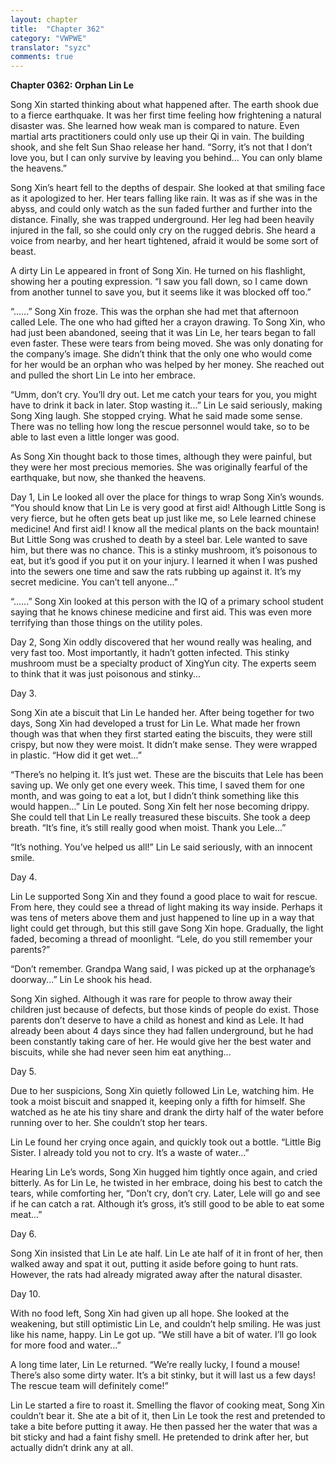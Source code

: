```yaml
---
layout: chapter
title:  "Chapter 362"
category: "VWPWE"
translator: "syzc"
comments: true
---
```


**Chapter 0362: Orphan Lin Le**

Song Xin started thinking about what happened after. The earth shook due to a fierce earthquake. It was her first time feeling how frightening a natural disaster was. She learned how weak man is compared to nature. Even martial arts practitioners could only use up their Qi in vain. The building shook, and she felt Sun Shao release her hand. “Sorry, it’s not that I don’t love you, but I can only survive by leaving you behind… You can only blame the heavens.”

Song Xin’s heart fell to the depths of despair. She looked at that smiling face as it apologized to her. Her tears falling like rain. It was as if she was in the abyss, and could only watch as the sun faded further and further into the distance. Finally, she was trapped underground. Her leg had been heavily injured in the fall, so she could only cry on the rugged debris. She heard a voice from nearby, and her heart tightened, afraid it would be some sort of beast.

A dirty Lin Le appeared in front of Song Xin. He turned on his flashlight, showing her a pouting expression. “I saw you fall down, so I came down from another tunnel to save you, but it seems like it was blocked off too.”

“......” Song Xin froze. This was the orphan she had met that afternoon called Lele. The one who had gifted her a crayon drawing. To Song Xin, who had just been abandoned, seeing that it was Lin Le, her tears began to fall even faster. These were tears from being moved. She was only donating for the company’s image. She didn’t think that the only one who would come for her would be an orphan who was helped by her money. She reached out and pulled the short Lin Le into her embrace.

“Umm, don’t cry. You’ll dry out. Let me catch your tears for you, you might have to drink it back in later. Stop wasting it...” Lin Le said seriously, making Song Xing laugh. She stopped crying. What he said made some sense. There was no telling how long the rescue personnel would take, so to be able to last even a little longer was good.

As Song Xin thought back to those times, although they were painful, but they were her most precious memories. She was originally fearful of the earthquake, but now, she thanked the heavens.

Day 1, Lin Le looked all over the place for things to wrap Song Xin’s wounds. “You should know that Lin Le is very good at first aid! Although Little Song is very fierce, but he often gets beat up just like me, so Lele learned chinese medicine! And first aid! I know all the medical plants on the back mountain! But Little Song was crushed to death by a steel bar. Lele wanted to save him, but there was no chance. This is a stinky mushroom, it’s poisonous to eat, but it’s good if you put it on your injury. I learned it when I was pushed into the sewers one time and saw the rats rubbing up against it. It’s my secret medicine. You can’t tell anyone...”

“......” Song Xin looked at this person with the IQ of a primary school student saying that he knows chinese medicine and first aid. This was even more terrifying than those things on the utility poles.

Day 2, Song Xin oddly discovered that her wound really was healing, and very fast too. Most importantly, it hadn’t gotten infected. This stinky mushroom must be a specialty product of XingYun city. The experts seem to think that it was just poisonous and stinky...

Day 3.

Song Xin ate a biscuit that Lin Le handed her. After being together for two days, Song Xin had developed a trust for Lin Le. What made her frown though was that when they first started eating the biscuits, they were still crispy, but now they were moist. It didn’t make sense. They were wrapped in plastic. “How did it get wet...”

“There’s no helping it. It’s just wet. These are the biscuits that Lele has been saving up. We only get one every week. This time, I saved them for one month, and was going to eat a lot, but I didn’t think something like this would happen...” Lin Le pouted. Song Xin felt her nose becoming drippy. She could tell that Lin Le really treasured these biscuits. She took a deep breath. “It’s fine, it’s still really good when moist. Thank you Lele...”

“It’s nothing. You’ve helped us all!” Lin Le said seriously, with an innocent smile.

Day 4.

Lin Le supported Song Xin and they found a good place to wait for rescue. From here, they could see a thread of light making its way inside. Perhaps it was tens of meters above them and just happened to line up in a way that light could get through, but this still gave Song Xin hope. Gradually, the light faded, becoming a thread of moonlight. “Lele, do you still remember your parents?”

“Don’t remember. Grandpa Wang said, I was picked up at the orphanage’s doorway...” Lin Le shook his head.

Song Xin sighed. Although it was rare for people to throw away their children just because of defects, but those kinds of people do exist. Those parents don’t deserve to have a child as honest and kind as Lele. It had already been about 4 days since they had fallen underground, but he had been constantly taking care of her. He would give her the best water and biscuits, while she had never seen him eat anything...

Day 5.

Due to her suspicions, Song Xin quietly followed Lin Le, watching him. He took a moist biscuit and snapped it, keeping only a fifth for himself. She watched as he ate his tiny share and drank the dirty half of the water before running over to her. She couldn’t stop her tears.

Lin Le found her crying once again, and quickly took out a bottle. “Little Big Sister. I already told you not to cry. It’s a waste of water...”

Hearing Lin Le’s words, Song Xin hugged him tightly once again, and cried bitterly. As for Lin Le, he twisted in her embrace, doing his best to catch the tears, while comforting her, “Don’t cry, don’t cry. Later, Lele will go and see if he can catch a rat. Although it’s gross, it’s still good to be able to eat some meat...”

Day 6.

Song Xin insisted that Lin Le ate half. Lin Le ate half of it in front of her, then walked away and spat it out, putting it aside before going to hunt rats. However, the rats had already migrated away after the natural disaster.

Day 10.

With no food left, Song Xin had given up all hope. She looked at the weakening, but still optimistic Lin Le, and couldn’t help smiling. He was just like his name, happy. Lin Le got up. “We still have a bit of water. I’ll go look for more food and water...”

A long time later, Lin Le returned. “We’re really lucky, I found a mouse! There’s also some dirty water. It’s a bit stinky, but it will last us a few days! The rescue team will definitely come!”

Lin Le started a fire to roast it. Smelling the flavor of cooking meat, Song Xin couldn’t bear it. She ate a bit of it, then Lin Le took the rest and pretended to take a bite before putting it away. He then passed her the water that was a bit sticky and had a faint fishy smell. He pretended to drink after her, but actually didn’t drink any at all.
